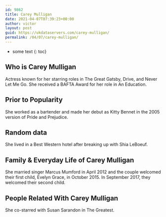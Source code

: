 ```yaml
---
id: 9862
title: Carey Mulligan
date: 2021-04-07T07:39:23+00:00
author: victor
layout: post
guid: https://ukdataservers.com/carey-mulligan/
permalink: /04/07/carey-mulligan/
---
```


* some text
{: toc}


## Who is Carey Mulligan



Actress known for her starring roles in The Great Gatsby, Drive, and Never Let Me Go. She received a BAFTA Award for her role in An Education.

                
                
                
## Prior to Popularity



She worked as a bartender and made her debut as Kitty Bennet in the 2005 version of Pride and Prejudice.

                
                
                
## Random data



She lived in a Best Western hotel after breaking up with Shia LeBoeuf.

                
                
                
## Family & Everyday Life of Carey Mulligan



She married singer Marcus Mumford in April 2012 and the couple welcomed their first child, Evelyn Grace, in October 2015. In September 2017, they welcomed their second child. 

                
                
                
## People Related With Carey Mulligan



She co-starred with Susan Sarandon in The Greatest.

                
              
            
          
          
          